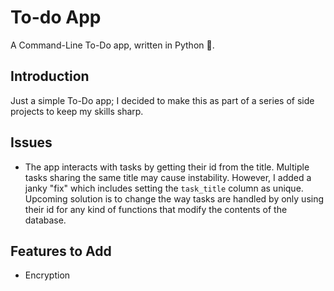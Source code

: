 # To-do App
A Command-Line To-Do app, written in Python 🐍.

## Introduction
Just a simple To-Do app; I decided to make this as part of a series of side projects to keep my skills sharp.

## Issues
- The app interacts with tasks by getting their id from the title. Multiple tasks sharing the same title may cause instability. However, I added a janky "fix" which includes setting the `task_title` column as unique. Upcoming solution is to change the way tasks are handled by only using their id for any kind of functions that modify the contents of the database.

## Features to Add
- Encryption
